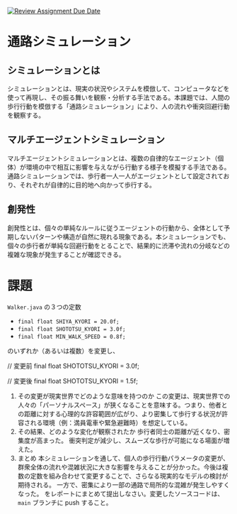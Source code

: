 [![Review Assignment Due Date](https://classroom.github.com/assets/deadline-readme-button-22041afd0340ce965d47ae6ef1cefeee28c7c493a6346c4f15d667ab976d596c.svg)](https://classroom.github.com/a/6ZehYqhm)
# 通路シミュレーション

## シミュレーションとは
シミュレーションとは、現実の状況やシステムを模倣して、コンピュータなどを使って再現し、その振る舞いを観察・分析する手法である。本課題では、人間の歩行行動を模倣する「通路シミュレーション」により、人の流れや衝突回避行動を観察する。
## マルチエージェントシミュレーション
マルチエージェントシミュレーションとは、複数の自律的なエージェント（個体）が環境の中で相互に影響を与えながら行動する様子を模擬する手法である。通路シミュレーションでは、歩行者一人一人がエージェントとして設定されており、それぞれが自律的に目的地へ向かって歩行する。
## 創発性
創発性とは、個々の単純なルールに従うエージェントの行動から、全体として予期しないパターンや構造が自然に現れる現象である。本シミュレーションでも、個々の歩行者が単純な回避行動をとることで、結果的に渋滞や流れの分岐などの複雑な現象が発生することが確認できる。
# 課題

`Walker.java` の３つの定数
- `final float SHIYA_KYORI = 20.0f;`
- `final float SHOTOTSU_KYORI = 3.0f;`
- `final float MIN_WALK_SPEED = 0.8f;`

のいずれか（あるいは複数）を変更し、

// 変更前 
final float SHOTOTSU_KYORI = 3.0f;

// 変更後
final float SHOTOTSU_KYORI = 1.5f;

1. その変更が現実世界でどのような意味を持つのか
 この変更は、現実世界での人々の「パーソナルスペース」が狭くなることを意味する。つまり、他者との距離に対する心理的な許容範囲が広がり、より密集して歩行する状況が許容される環境（例：満員電車や緊急避難時）を想定している。
2. その結果、どのような変化が観察されたか
歩行者同士の距離が近くなり、密集度が高まった。
衝突判定が減少し、スムーズな歩行が可能になる場面が増えた。
3. まとめ
本シミュレーションを通して、個人の歩行行動パラメータの変更が、群衆全体の流れや混雑状況に大きな影響を与えることが分かった。今後は複数の定数を組み合わせて変更することで、さらなる現実的なモデルの検討が期待される。
一方で、密集により一部の通路で局所的な混雑が発生しやすくなった。
をレポートにまとめて提出しなさい。変更したソースコードは、`main` ブランチに push すること。
